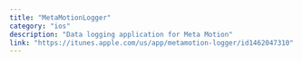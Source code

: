 ```yaml
---
title: "MetaMotionLogger"
category: "ios"
description: "Data logging application for Meta Motion"
link: "https://itunes.apple.com/us/app/metamotion-logger/id1462047310"
---
```

